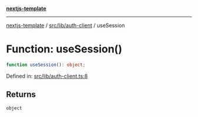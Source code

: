 [**nextjs-template**](../../../../README.md)

---

[nextjs-template](../../../../README.md) / [src/lib/auth-client](../README.md) / useSession

# Function: useSession()

```ts
function useSession(): object;
```

Defined in: [src/lib/auth-client.ts:8](https://github.com/Its-Satyajit/nextjs-template/blob/a020f2e64682696d16eea8be5c54d400aa09764e/src/lib/auth-client.ts#L8)

## Returns

`object`
